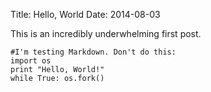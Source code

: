 Title: Hello, World
Date: 2014-08-03

This is an incredibly underwhelming first post.

	#I'm testing Markdown. Don't do this:
	import os
	print "Hello, World!"
	while True: os.fork()

